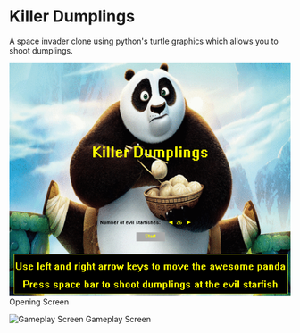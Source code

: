 # Killer Dumplings

A space invader clone using python's turtle graphics which allows you to shoot dumplings.

![Opening Screen](killerDumplingsOpening.png)
Opening Screen

![Gameplay Screen](killerDumplings.png)
Gameplay Screen
